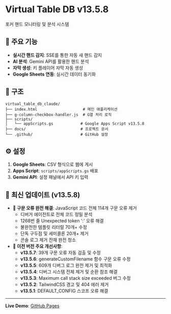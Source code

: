 # Virtual Table DB v13.5.8

포커 핸드 모니터링 및 분석 시스템

## 🚀 주요 기능

- **실시간 핸드 감지**: SSE를 통한 자동 새 핸드 감지
- **AI 분석**: Gemini API를 활용한 핸드 분석
- **자막 생성**: 키 플레이어 자막 자동 생성
- **Google Sheets 연동**: 실시간 데이터 동기화

## 📂 구조

```
virtual_table_db_claude/
├── index.html                    # 메인 애플리케이션
├── g-column-checkbox-handler.js  # G열 처리 로직
├── scripts/
│   └── appScripts.gs            # Google Apps Script v13.5.8
├── docs/                        # 프로젝트 문서
└── .github/                     # GitHub 설정
```

## ⚙️ 설정

1. **Google Sheets**: CSV 형식으로 웹에 게시
2. **Apps Script**: `scripts/appScripts.gs` 배포
3. **Gemini API**: 설정 패널에서 API 키 입력

## 🔧 최신 업데이트 (v13.5.8)

- **🐛 구문 오류 완전 해결**: JavaScript 코드 전체 114개 구문 오류 제거
  - 디버거 에이전트로 전체 코드 정밀 분석
  - 1268번 줄 Unexpected token ':' 오류 해결
  - 불완전한 템플릿 리터럴 70개+ 수정
  - 단독 구두점 및 세미콜론 20개+ 제거
  - 콘솔 로그 제거 잔재 완전 청소
- **🚀 이전 버전 주요 개선사항**:
  - **v13.5.7**: 39개 구문 오류 자동 검출 및 수정
  - **v13.5.6**: generateCustomFilename 함수 구문 오류 수정
  - **v13.5.5**: 609개 디버그 로그 완전 제거 및 최적화
  - **v13.5.4**: 디버그 시스템 전체 제거 및 순환 참조 해결
  - **v13.5.3**: Maximum call stack size exceeded 버그 수정
  - **v13.5.2**: TailwindCSS 경고 및 404 에러 제거
  - **v13.5.1**: DEFAULT_CONFIG 스코프 오류 해결

---

**Live Demo**: [GitHub Pages](https://garimto81.github.io/virtual_table_db_claude/)
